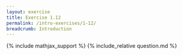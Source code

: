 ```yaml
---
layout: exercise
title: Exercise 1.12
permalink: /intro-exercises/1-12/
breadcrumb: Introduction
---
```


{% include mathjax_support %}
{% include_relative question.md %}
